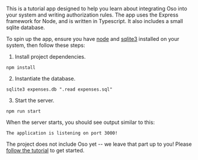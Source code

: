 This is a tutorial app designed to help you learn about integrating Oso into your system and writing authorization rules. The app uses the Express framework for Node, and is written in Typescript. It also includes a small sqlite database.

To spin up the app, ensure you have [node](https://nodejs.org/en/) and [sqlite3](https://www.sqlite.org/index.html) installed on your system, then follow these steps:

1. Install project dependencies.

```
npm install
```

2. Instantiate the database.

```
sqlite3 expenses.db ".read expenses.sql"
```

3. Start the server.

```
npm run start
```

When the server starts, you should see output similar to this:

```
The application is listening on port 3000!
```

The project does not include Oso yet -- we leave that part up to you! Please [follow the tutorial](https://docs.osohq.com/node/getting-started/application.html) to get started.

